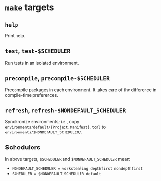 # `make` targets

## `help`
Print help.

## `test`, `test-$SCHEDULER`
Run tests in an isolated environment.

## `precompile`, `precompile-$SCHEDULER`
Precompile packages in each environment. It takes care of the difference in
compile-time preferences.

## `refresh`, `refresh-$NONDEFAULT_SCHEDULER`
Synchronize environments; i.e., copy
`environments/default/{Project,Manifest}.toml` to
`environments/$NONDEFAULT_SCHEDULER/`.

## Schedulers

In above targets, `$SCHEDULER` and `$NONDEFAULT_SCHEDULER` mean:

* `NONDEFAULT_SCHEDULER = workstealing depthfirst nondepthfirst`
* `SCHEDULER = $NONDEFAULT_SCHEDULER default`
